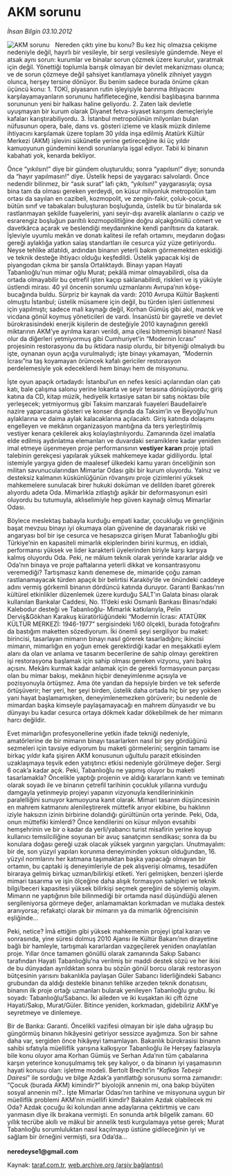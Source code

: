 # AKM sorunu

*İhsan Bilgin 03.10.2012*

<div class="yazi"><img align="left" alt="AKM sorunu" border="0" src="http://www.taraf.com.tr/fotoraflar/makaleler/akm-sorunu_1424_orijinal.jpg" style="border-right-width:10px; border-color:#FFFFFF"/><p>Nereden çıktı yine bu konu? Bu kez hiç olmazsa çekişme nedeniyle değil, hayırlı bir vesileyle, bir sergi vesilesiyle gündemde. Neye el atsak aynı sorun: kurumlar ve binalar sorun çözmek üzere kurulur, yaratmak için değil. Yönettiği toplumla barışık olmayan bir devlet mekanizması olunca; ve de sorun çözmeye değil şahsiyet kanıtlamaya yönelik zihniyet yaygın olunca, herşey tersine dönüyor. Bu benim sadece burada önüme çıkan üçüncü konu: 1. TOKİ, piyasanın rutin işleyişiyle barınma ihtiyacını karşılayamayanların sorununu hafifleteceğine, kendisi başlıbaşına barınma sorununun yeni bir halkası haline geliyordu. 2. Zaten laik devletle uyuşmayan bir kurum olarak Diyanet fetva-siyaset karışımı demeçleriyle kafaları karıştırabiliyordu. 3. İstanbul metropolünün milyonları bulan nüfusunun opera, bale, dans vs. gösteri izleme ve klasik müzik dinleme ihtiyacını karşılamak üzere toplam 30 yılda inşa edilmiş Atatürk Kültür Merkezi (AKM) işlevini sükûnetle yerine getireceğine iki üç yıldır kamuoyunun gündemini kendi sorunlarıyla işgal ediyor. Tabii ki binanın kabahati yok, kenarda bekliyor. </p>
<p>Önce “yıkılsın!” diye bir gündem oluşturuldu; sonra “yapılsın!” diye; sonunda da “hayır yapılmasın!” diye. Üstelik hepsi de yaygaracı salvolardı. Önce nedendir bilinmez, bir “asık surat” lafı çıktı, “yıkılsın!” yaygarasıyla; oysa bina tam da olması gereken yerdeydi, on küsur milyonluk metropolün tam ortası da sayılan en cazibeli, kozmopolit, ve zengin-fakir, çoluk-çocuk, bütün sınıf ve tabakaları buluşturan boşluğunda, üstelik bu tür binalarda sık rastlanmayan şekilde fuayelerini, yani seyir-dışı avarelik alanlarını o cazip ve esrarengiz boşluğun parıltılı kozmopolitliğine doğru alçakgönüllü cömert ve davetkârca açarak ve beslendiği meydanınkine kendi parıltısını da katarak. İşleviyle uyumlu mekân ve donatı kalitesi ile refah ortamını, meydanın doğası gereği aylaklığa yatkın salaş standartları ile cesurca yüz yüze getiriyordu. Neyse tehlike atlatıldı, ardından binanın yeterli bakım görmemekten eskidiği ve teknik desteğe ihtiyacı olduğu keşfedildi. Üstelik yapacak kişi de piyangodan çıkma bir şansla Ortalıktaydı. Binayı yapan Hayati Tabanlıoğlu’nun mimar oğlu Murat; pekâlâ mimar olmayabilirdi, olsa da ortada olmayabilir bu çetrefil işten kaçıp saklanabilirdi, riskleri ve iş yüküyle üstlendi mirası. 40 yıl öncenin sorumlu uzmanlarını Avrupa’nın köşe-bucağında buldu. Sürpriz bir kaynak da vardı: 2010 Avrupa Kültür Başkenti olmuştu İstanbul; üstelik müsamere için değil, bu türden işleri üstlenmesi için yapılmıştı; sadece mali kaynağı değil, Korhan Gümüş gibi akıl, mantık ve vicdana gönül koymuş yöneticileri de vardı. İnsanüstü bir gayretle ve devlet bürokrasisindeki enerjik kişilerin de desteğiyle 2010 kaynağının gerekli miktarının AKM’ye ayrılma kararı verildi, ama çilesi bitmemişti binanın! Nasıl olur da diğerleri yetmiyormuş gibi Cumhuriyet’in “Modernin İcrası” projesinin restorasyonu da bu iktidara nasip olurdu, bir bityeniği olmalıydı bu işte, oynanan oyun açığa vurulmalıydı; işte binayı yıkamayan, “Modernin İcrası”na taş koyamayan örümcek kafalı gericiler restorasyon perdelemesiyle yok edeceklerdi hem binayı hem de misyonunu. </p>
<p>İşte oyun apaçık ortadaydı: İstanbul’un en nefes kesici açılarından olan çatı katı, bale çalışma salonu yerine lokanta ve seyir terasına dönüşüyordu; giriş katına da CD, kitap müzik, hediyelik kırtasiye satan bir satış noktası bile yerleşecek; yetmiyormuş gibi Taksim manzaralı fuayeleri Baudellaire’e nazire yaparcasına gösteri ve konser dışında da Taksim’in ve Beyoğlu’nun aylaklarına ve daima aylak kalacaklarına açılacaktı. Giriş katında dolaşımı engelleyen ve mekânın organizasyon mantığına da ters yerleştirilmiş vestiyer kenara çekilerek akış kolaylaştırılıyordu. Zamanında özel imalatla elde edilmiş aydınlatma elemanları ve duvardaki seramiklere kadar yeniden imal etmeye üşenmeyen proje performansının <b>vestiyer kararı</b> proje iptali talebinin gerekçesi yapılarak yüksek mahkemeye kadar gidiliyordu. İptal istemiyle yargıya giden de maalesef ülkedeki kamu yararı önceliğinin son militan savunucularından Mimarlar Odası gibi bir kurum oluyordu. Yalnız ve desteksiz kalmanın küskünlüğünün rövanşını proje çizimlerini yüksek mahkemelere sunulacak birer hukuki doküman ve delilden ibaret görerek alıyordu adeta Oda. Mimarlıkla zıtlaştığı aşikâr bir deformasyonun esiri oluyordu bu tutumuyla, aklıselimiyle hep güven kaynağı olmuş Mimarlar Odası.</p>
<p>Böylece meslektaş babayla kurduğu empati kadar, çocukluğu ve gençliğinin başat mevzuu binayı iyi okumaya olan güvenine de dayanarak riski ve angaryası bol bir işe cesurca ve hesapsızca girişen Murat Tabanlıoğlu gibi Türkiye’nin en kapasiteli mimarlık ekiplerinden birini kurmuş, en iddialı, performansı yüksek ve lider karakterli üyelerinden biriyle karşı karşıya kalmış oluyordu Oda. Peki, ne mâlum teknik olarak yerinde kararlar aldığı ve Oda’nın binaya ve proje paftalarına yeterli dikkat ve konsantrasyonu veremediği? Tartışmasız kanıtı denemese de, mimaride çoğu zaman rastlanamayacak türden apaçık bir belirtisi Karaköy’de ve önündeki caddeye adını vermiş görkemli binanın dördüncü katında duruyor. Garanti Bankası’nın kültürel etkinlikler düzenlemek üzere kurduğu SALT’ın Galata binası olarak kullanılan Bankalar Caddesi, No. 11’deki eski Osmanlı Bankası Binası’ndaki Kalebodur desteği ve Tabanlıoğlu- Mimarlık katkılarıyla, Pelin Derviş&amp;Gökhan Karakuş küratörlüğündeki “Modernin İcrası: ATATÜRK KÜLTÜR MERKEZİ: 1946-1977” sergisindeki 1/60 ölçekli, burada fotoğrafını da bastığım maketten sözediyorum. İki önemli şeyi sergiliyor bu maket: birincisi, tasarlayan mimarın binayı nasıl görerek tasarladığını; ikincisi mimarın, mimarlığın en yoğun emek gerektirdiği kadar en meşakkatli eylem alanı da olan ve anlama ve tasarım becerilerine de sahip olmayı gerektiren işi restorasyona başlamak için sahip olması gereken vizyonu, yani bakış açısını. Mekânı kurmak kadar anlamak için de gerekli formasyonun parçası olan bu mimar bakışı, mekânın hiçbir deneyimlenme açısıyla ve pozisyonuyla örtüşmez. Ama öte yandan da hepsiyle birden ve tek seferde örtüşüverir; her yeri, her şeyi birden, üstelik daha ortada hiç bir şey yokken yani hayat başlamamışken, deneyimlenemezken görüverir; bu nedenle de mimardan başka kimseyle paylaşamayacağı en mahrem dünyasıdır ve bu dünyayı bu kadar cesurca ortaya dökmek kadar dökebilmek de her mimarın harcı değildir.</p>
<p>Evet mimarlığın profesyonellerine yetkin ifade tekniği nedeniyle, amatörlerine de bir mimarın binayı tasarlarken nasıl bir şey gördüğünü sezmeleri için tavsiye ediyorum bu maketi görmelerini; serginin tamamı ise birkaç yıldır kafa şişiren AKM konusunun uğultulu parazit etkisinden uzaklaşmaya teşvik eden yatıştırıcı etkisi nedeniyle görülmeye değer. Sergi 6 ocak’a kadar açık. Peki, Tabanlıoğlu ne yapmış oluyor bu maketi tasarlamakla? Öncelikle yaptığı projenin ve aldığı kararların kanıtı ve teminatı olarak soyadı ile ve binanın çetrefil tarihinin çocukluk yıllarına vurduğu damgayla yetinmeyip projeyi yapanın vizyonuyla kendilerininkinin paralelliğini sunuyor kamuoyuna kanıt olarak. Mimari tasarım düşüncesinin en mahrem katmanını alenileştirerek müttefik arıyor ekibine, bu haklının iziyle haksızın izinin birbirine dolandığı gürültünün orta yerinde. Peki, Oda, onun müttefiki kimlerdi? Önce kendilerini on küsur milyon evsahibi hemşehrinin ve bir o kadar da yerli/yabancı turist misafirin yerine koyup kullanıcı temsilciliğine soyunan bir avuç sanatçının sendikası; sonra da bu konulara doğası gereği uzak olacak yüksek yargının yargıçları. Unutmayalım: bir de, son yüzyıl yapıları korunma deneyiminden yoksun olduğundan, 16. yüzyıl normlarını her katmana taşımaktan başka yapacağı olmayan bir ortamın, bu çaptaki iş deneyimleriyle de pek alışverişi olmamış, tesadüfen biraraya gelmiş birkaç uzman/bilirkişi etiketi. Yeri gelmişken, benzeri işlerde mimari tasarıma ve işin ölçeğine daha alışık formasyon sahipleri ve teknik bilgi/beceri kapasitesi yüksek bilirkişi seçmek gereğini de söylemiş olayım. Mimarın ne yaptığının bile bilinmediği bir ortamda nasıl düşündüğü alenen sergileniyorsa görmeye değer, anlamamaktan korkmadan ve mutlaka destek aranıyorsa; refakatçi olarak bir mimarın ya da mimarlık öğrencisinin eşliğinde...</p>
<p>Peki, netice? İmâ ettiğim gibi yüksek mahkemenin projeyi iptal kararı ve sonrasında, yine süresi dolmuş 2010 Ajansı ile Kültür Bakanı’nın dirayetine bağlı bir hamleyle, tartışmalı kararlardan vazgeçilerek yeniden onaylatılan proje. Yıllar önce tamamen gönüllü olarak zamanında Sakıp Sabancı tarafından Hayati Tabanlıoğlu’na verilmiş bir maddi destek sözü ve her ikisi de bu dünyadan ayrıldıktan sonra bu sözün gönül borcu olarak restorasyon bütçesinin yarısını bakanlıkla paylaşan Güler Sabancı liderliğindeki Sabancı grubundan da aldığı destekle binanın tehlike arzeden teknik donatısını, binanın ilk proje ortağı uzmanları bularak yenileyen Tabanlıoğlu grubu. İki soyadı: Tabanlıoğlu/Sabancı. İki aileden ve iki kuşaktan iki çift özne Hayati/Sakıp, Murat/Güler. Bitince yeniden, korkmadan, gidebiliriz AKM’ye seyretmeye ve dinlemeye.</p>
<p>Bir de Banka: Garanti. Öncelikli vazifesi olmayan bir işle daha uğraşıp bu güngörmüş binanın hikâyesini getiriyor sessizce ayağımıza. Son bir sahne daha var, sergiden önce hikâyeyi tamamlayan. Bakanlık bürokrasisi binanın sahibi sıfatıyla müelliflik yarışına kalkışıyor Tabanlıoğlu ile Herşey fazlasıyla bile konu oluyor ama Korhan Gümüş ve Serhan Ada’nın tüm çabalarına karşın yeterince konuşulmamış tek şey kalıyor, o da binanın iyi yaşamasının hayati konusu olan: işletme modeli. Bertolt Brecht’in “<i>Kafkas Tebeşir Dairesi</i>” ile sorduğu ve bilge Azdak’a yanıtlattığı sorusunu sorma zamanıdır: “Çocuk (burada AKM) kimindir?” biyolojik annenin mi, ona bakıp büyüten sosyal annenin mi?.. İşte Mimarlar Odası’nın tarihine ve misyonuna uygun bir müelliflik problemi AKM’nin müellifi kimdir? Bakalım Azdak olabilecek mi Oda? Azdak çocuğu iki kolundan anne adaylarına çektirtmiş ve canı yanmasın diye ilk bırakana vermişti. En sonunda artık bilgelik zamanı. 60 yıllık tecrübe akıllı ve mâkul bir annelik testi kurgulamaya yetse gerek; Murat Tabanlıoğlu sorumluluktan nasıl kaçılmayıp üstüne gidileceğinin iyi ve sağlam bir örneğini vermişti, sıra Oda’da...<br/><br/><b>neredeyse1@gmail.com</b></p>
</div>

Kaynak: [taraf.com.tr](http://www.taraf.com.tr/ihsan-bilgin/makale-akm-sorunu.htm), [web.archive.org (arşiv bağlantısı)](http://web.archive.org/web/20131107141307/http://www.taraf.com.tr/ihsan-bilgin/makale-akm-sorunu.htm)
